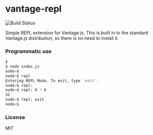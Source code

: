 # vantage-repl

<img src="https://travis-ci.org/vantagejs/vantage-repl.svg" alt="Build Status" />

Simple REPL extension for Vantage.js.  This is built in to the standard Vantage.js distribution, so there is no need to install it.

### Programmatic use

```bash
$
$ node index.js
node~$ 
node~$ repl
Entering REPL Mode. To exit, type 'exit'.
node~$ repl:
node~$ repl: 6 * 6
32
node~$ repl: exit
node~$
```

### License

MIT
